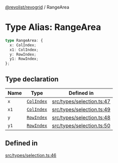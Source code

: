 [@revolist/revogrid](README.md) / RangeArea

# Type Alias: RangeArea

```ts
type RangeArea: {
  x: ColIndex;
  x1: ColIndex;
  y: RowIndex;
  y1: RowIndex;
};
```

## Type declaration

| Name | Type | Defined in |
| ------ | ------ | ------ |
| `x` | [`ColIndex`](TypeAlias.ColIndex.md) | [src/types/selection.ts:47](https://github.com/revolist/revogrid/blob/541ed3c2070ab701e47c29bb6172b17d19a08816/src/types/selection.ts#L47) |
| `x1` | [`ColIndex`](TypeAlias.ColIndex.md) | [src/types/selection.ts:49](https://github.com/revolist/revogrid/blob/541ed3c2070ab701e47c29bb6172b17d19a08816/src/types/selection.ts#L49) |
| `y` | [`RowIndex`](TypeAlias.RowIndex.md) | [src/types/selection.ts:48](https://github.com/revolist/revogrid/blob/541ed3c2070ab701e47c29bb6172b17d19a08816/src/types/selection.ts#L48) |
| `y1` | [`RowIndex`](TypeAlias.RowIndex.md) | [src/types/selection.ts:50](https://github.com/revolist/revogrid/blob/541ed3c2070ab701e47c29bb6172b17d19a08816/src/types/selection.ts#L50) |

## Defined in

[src/types/selection.ts:46](https://github.com/revolist/revogrid/blob/541ed3c2070ab701e47c29bb6172b17d19a08816/src/types/selection.ts#L46)

